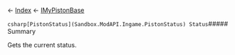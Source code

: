 ← [Index](Api-Index) ← [IMyPistonBase](Sandbox.ModAPI.Ingame.IMyPistonBase)

```csharp[PistonStatus](Sandbox.ModAPI.Ingame.PistonStatus) Status```##### Summary

Gets the current status.

